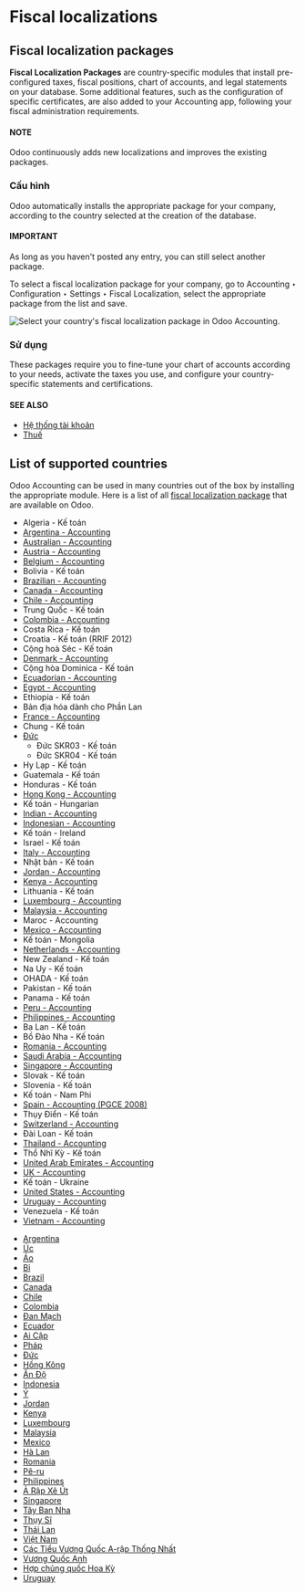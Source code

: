 # Fiscal localizations

<a id="fiscal-localizations-packages"></a>

## Fiscal localization packages

**Fiscal Localization Packages** are country-specific modules that install pre-configured taxes,
fiscal positions, chart of accounts, and legal statements on your database. Some additional
features, such as the configuration of specific certificates, are also added to your Accounting app,
following your fiscal administration requirements.

#### NOTE
Odoo continuously adds new localizations and improves the existing packages.

### Cấu hình

Odoo automatically installs the appropriate package for your company, according to the country
selected at the creation of the database.

#### IMPORTANT
As long as you haven't posted any entry, you can still select another package.

To select a fiscal localization package for your company, go to Accounting ‣
Configuration ‣ Settings ‣ Fiscal Localization, select the appropriate package from the list
and save.

![Select your country's fiscal localization package in Odoo Accounting.](../../.gitbook/assets/package-selection.png)

### Sử dụng

These packages require you to fine-tune your chart of accounts according to your needs, activate the
taxes you use, and configure your country-specific statements and certifications.

#### SEE ALSO
- [Hệ thống tài khoản](applications/finance/accounting/get_started/chart_of_accounts.md)
- [Thuế](applications/finance/accounting/taxes.md)

<a id="fiscal-localizations-countries-list"></a>

## List of supported countries

Odoo Accounting can be used in many countries out of the box by installing the appropriate module.
Here is a list of all [fiscal localization package](#fiscal-localizations-packages) that are
available on Odoo.

- Algeria - Kế toán
- [Argentina - Accounting](applications/finance/fiscal_localizations/argentina.md)
- [Australian - Accounting](applications/finance/fiscal_localizations/australia.md)
- [Austria - Accounting](applications/finance/fiscal_localizations/austria.md)
- [Belgium - Accounting](applications/finance/fiscal_localizations/belgium.md)
- Bolivia - Kế toán
- [Brazilian - Accounting](applications/finance/fiscal_localizations/brazil.md)
- [Canada - Accounting](applications/finance/fiscal_localizations/canada.md)
- [Chile - Accounting](applications/finance/fiscal_localizations/chile.md)
- Trung Quốc - Kế toán
- [Colombia - Accounting](applications/finance/fiscal_localizations/colombia.md)
- Costa Rica - Kế toán
- Croatia - Kế toán (RRIF 2012)
- Cộng hoà Séc - Kế toán
- [Denmark - Accounting](applications/finance/fiscal_localizations/denmark.md)
- Cộng hòa Dominica - Kế toán
- [Ecuadorian - Accounting](applications/finance/fiscal_localizations/ecuador.md)
- [Egypt - Accounting](applications/finance/fiscal_localizations/egypt.md)
- Ethiopia - Kế toán
- Bản địa hóa dành cho Phần Lan
- [France - Accounting](applications/finance/fiscal_localizations/france.md)
- Chung - Kế toán
- [Đức](applications/finance/fiscal_localizations/germany.md)
  - Đức SKR03 - Kế toán
  - Đức SKR04 - Kế toán
- Hy Lạp - Kế toán
- Guatemala - Kế toán
- Honduras - Kế toán
- [Hong Kong - Accounting](applications/finance/fiscal_localizations/hong_kong.md)
- Kế toán - Hungarian
- [Indian - Accounting](applications/finance/fiscal_localizations/india.md)
- [Indonesian - Accounting](applications/finance/fiscal_localizations/indonesia.md)
- Kế toán - Ireland
- Israel - Kế toán
- [Italy - Accounting](applications/finance/fiscal_localizations/italy.md)
- Nhật bản - Kế toán
- [Jordan - Accounting](applications/finance/fiscal_localizations/jordan.md)
- [Kenya - Accounting](applications/finance/fiscal_localizations/kenya.md)
- Lithuania - Kế toán
- [Luxembourg - Accounting](applications/finance/fiscal_localizations/luxembourg.md)
- [Malaysia - Accounting](applications/finance/fiscal_localizations/malaysia.md)
- Maroc - Accounting
- [Mexico - Accounting](applications/finance/fiscal_localizations/mexico.md)
- Kế toán - Mongolia
- [Netherlands - Accounting](applications/finance/fiscal_localizations/netherlands.md)
- New Zealand - Kế toán
- Na Uy - Kế toán
- OHADA - Kế toán
- Pakistan - Kế toán
- Panama - Kế toán
- [Peru - Accounting](applications/finance/fiscal_localizations/peru.md)
- [Philippines - Accounting](applications/finance/fiscal_localizations/philippines.md)
- Ba Lan - Kế toán
- Bồ Đào Nha - Kế toán
- [Romania - Accounting](applications/finance/fiscal_localizations/romania.md)
- [Saudi Arabia - Accounting](applications/finance/fiscal_localizations/saudi_arabia.md)
- [Singapore - Accounting](applications/finance/fiscal_localizations/singapore.md)
- Slovak - Kế toán
- Slovenia - Kế toán
- Kế toán - Nam Phi
- [Spain - Accounting (PGCE 2008)](applications/finance/fiscal_localizations/spain.md)
- Thụy Điển - Kế toán
- [Switzerland - Accounting](applications/finance/fiscal_localizations/switzerland.md)
- Đài Loan - Kế toán
- [Thailand - Accounting](applications/finance/fiscal_localizations/thailand.md)
- Thổ Nhĩ Kỳ - Kế toán
- [United Arab Emirates - Accounting](applications/finance/fiscal_localizations/united_arab_emirates.md)
- [UK - Accounting](applications/finance/fiscal_localizations/united_kingdom.md)
- Kế toán - Ukraine
- [United States - Accounting](applications/finance/fiscal_localizations/united_states.md)
- [Uruguay - Accounting](applications/finance/fiscal_localizations/uruguay.md)
- Venezuela - Kế toán
- [Vietnam - Accounting](applications/finance/fiscal_localizations/vietnam.md)

* [Argentina](applications/finance/fiscal_localizations/argentina.md)
* [Úc](applications/finance/fiscal_localizations/australia.md)
* [Áo](applications/finance/fiscal_localizations/austria.md)
* [Bỉ](applications/finance/fiscal_localizations/belgium.md)
* [Brazil](applications/finance/fiscal_localizations/brazil.md)
* [Canada](applications/finance/fiscal_localizations/canada.md)
* [Chile](applications/finance/fiscal_localizations/chile.md)
* [Colombia](applications/finance/fiscal_localizations/colombia.md)
* [Đan Mạch](applications/finance/fiscal_localizations/denmark.md)
* [Ecuador](applications/finance/fiscal_localizations/ecuador.md)
* [Ai Cập](applications/finance/fiscal_localizations/egypt.md)
* [Pháp](applications/finance/fiscal_localizations/france.md)
* [Đức](applications/finance/fiscal_localizations/germany.md)
* [Hồng Kông](applications/finance/fiscal_localizations/hong_kong.md)
* [Ấn Độ](applications/finance/fiscal_localizations/india.md)
* [Indonesia](applications/finance/fiscal_localizations/indonesia.md)
* [Ý](applications/finance/fiscal_localizations/italy.md)
* [Jordan](applications/finance/fiscal_localizations/jordan.md)
* [Kenya](applications/finance/fiscal_localizations/kenya.md)
* [Luxembourg](applications/finance/fiscal_localizations/luxembourg.md)
* [Malaysia](applications/finance/fiscal_localizations/malaysia.md)
* [Mexico](applications/finance/fiscal_localizations/mexico.md)
* [Hà Lan](applications/finance/fiscal_localizations/netherlands.md)
* [Romania](applications/finance/fiscal_localizations/romania.md)
* [Pê-ru](applications/finance/fiscal_localizations/peru.md)
* [Philippines](applications/finance/fiscal_localizations/philippines.md)
* [Ả Rập Xê Út](applications/finance/fiscal_localizations/saudi_arabia.md)
* [Singapore](applications/finance/fiscal_localizations/singapore.md)
* [Tây Ban Nha](applications/finance/fiscal_localizations/spain.md)
* [Thụy Sĩ](applications/finance/fiscal_localizations/switzerland.md)
* [Thái Lan](applications/finance/fiscal_localizations/thailand.md)
* [Việt Nam](applications/finance/fiscal_localizations/vietnam.md)
* [Các Tiểu Vương Quốc A-rập Thống Nhất](applications/finance/fiscal_localizations/united_arab_emirates.md)
* [Vương Quốc Anh](applications/finance/fiscal_localizations/united_kingdom.md)
* [Hợp chủng quốc Hoa Kỳ](applications/finance/fiscal_localizations/united_states.md)
* [Uruguay](applications/finance/fiscal_localizations/uruguay.md)
